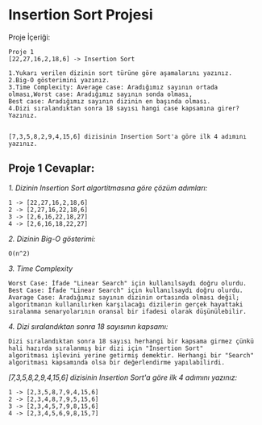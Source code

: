 # Insertion Sort Projesi
Proje İçeriği:
```
Proje 1
[22,27,16,2,18,6] -> Insertion Sort

1.Yukarı verilen dizinin sort türüne göre aşamalarını yazınız.
2.Big-O gösterimini yazınız.
3.Time Complexity: Average case: Aradığımız sayının ortada olması,Worst case: Aradığımız sayının sonda olması, 
Best case: Aradığımız sayının dizinin en başında olması.
4.Dizi sıralandıktan sonra 18 sayısı hangi case kapsamına girer? Yazınız.


[7,3,5,8,2,9,4,15,6] dizisinin Insertion Sort'a göre ilk 4 adımını yazınız.
```

Proje 1 Cevaplar:
---
*1. Dizinin Insertion Sort algortitmasına göre çözüm adımları:* 
```
1 -> [22,27,16,2,18,6]
2 -> [2,27,16,22,18,6]
3 -> [2,6,16,22,18,27]
4 -> [2,6,16,18,22,27]
```
*2. Dizinin Big-O gösterimi:*

```
O(n^2)
```

*3. Time Complexity*
```
Worst Case: İfade "Linear Search" için kullanılsaydı doğru olurdu.
Best Case: İfade "Linear Search" için kullanılsaydı doğru olurdu.
Avarage Case: Aradığımız sayının dizinin ortasında olması değil; algoritmanın kullanılırken karşılacağı dizilerin gerçek hayattaki
sıralanma senaryolarının oransal bir ifadesi olarak düşünülebilir.

```
*4. Dizi sıralandıktan sonra 18 sayısının kapsamı:*

```
Dizi sıralandıktan sonra 18 sayısı herhangi bir kapsama girmez çünkü hali hazırda sıralanmış bir dizi için "İnsertion Sort" 
algoritması işlevini yerine getirmiş demektir. Herhangi bir "Search" algoritması kapsamında olsa bir değerlendirme yapılabilirdi.
```

*[7,3,5,8,2,9,4,15,6] dizisinin Insertion Sort'a göre ilk 4 adımını yazınız:*
```
1 -> [2,3,5,8,7,9,4,15,6]
2 -> [2,3,4,8,7,9,5,15,6]
3 -> [2,3,4,5,7,9,8,15,6]
4 -> [2,3,4,5,6,9,8,15,7]

